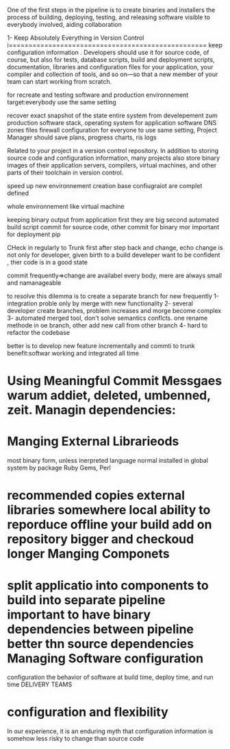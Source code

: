 One of the first steps in the pipeline is to create binaries and installers
the process of building, deploying, testing, and releasing software visible to
everybody involved, aiding collaboration

1-
Keep Absolutely Everything in Version Control
i==================================================
keep configuration information
. Developers should 
use it for source code, of course, but also for tests, database scripts, build and
deployment scripts, documentation, libraries and configuration files for your
application, your compiler and collection of tools, and so on—so that a new
member of your team can start working from scratch.

for recreate and testing software  and production environnement
target:everybody use the same setting

recover exact snapshot of the state entire system from develepement zum production
software stack, 
operating system for application software
DNS zones files
firewall configuration
for everyone to use same setting, 
Project Manager should save plans, progress charts, ris logs


Related to your project in a version control repository.
In addition to storing source code and configuration information, many projects
also store binary images of their application servers, compilers, virtual machines,
and other parts of their toolchain in version control.
 
speed up new environnement creation
base confiugraiot are complet defined

whole environnement like virtual machine

keeping binary output from application
first
 they are big
second
automated build script
commit for source code, other commit for binary mor important for deployment pip

CHeck in regularly to Trunk
first after step back and change, echo 
change is not only for developer, given birth to a build
develeper want to be confident , ther code is in a good state


commit frequently=>change are availabel every body, mere are always small and namanageable 

to resolve this dilemma is to create a separate branch for new frequently 
1-integration proble only by merge with new functionality
2- several developer create branches, problem increases and morge become complex
3- automated merged tool, don't solve semantics conflcts.
one rename methode in oe branch, other add new call from other branch
4- hard to refactor the codebase

better is to develop new feature incrementally and commti to trunk
benefit:softwar working and integrated all time

Using Meaningful Commit Messgaes
warum addiet, deleted, umbenned, zeit.
Managin dependencies:
===============================


Manging External Librarieods
===============================
most binary form, unless inerpreted language
normal installed in global system by package Ruby Gems, Perl

recommended copies external libraries somewhere local
ability to reporduce offline your build
add on repository bigger and checkoud longer
Manging Componets
==============================
split applicatio into components
to build into separate pipeline
important to have binary dependencies between pipeline
better thn source dependencies
Managing Software configuration
==============================
configuration the behavior of software at build time, deploy time, and run time
DELIVERY TEAMS
 
configuration and flexibility
==============================
In our experience, it is an enduring myth that configuration information is
somehow less risky to change than source code


